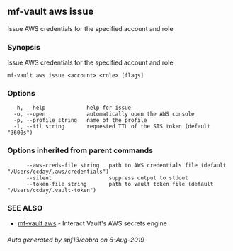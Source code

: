 ## mf-vault aws issue

Issue AWS credentials for the specified account and role

### Synopsis

Issue AWS credentials for the specified account and role

```
mf-vault aws issue <account> <role> [flags]
```

### Options

```
  -h, --help             help for issue
  -o, --open             automatically open the AWS console
  -p, --profile string   name of the profile
  -l, --ttl string       requested TTL of the STS token (default "3600s")
```

### Options inherited from parent commands

```
      --aws-creds-file string   path to AWS credentials file (default "/Users/ccday/.aws/credentials")
      --silent                  suppress output to stdout
      --token-file string       path to vault token file (default "/Users/ccday/.vault-token")
```

### SEE ALSO

* [mf-vault aws](mf-vault_aws.md)	 - Interact Vault's AWS secrets engine

###### Auto generated by spf13/cobra on 6-Aug-2019
